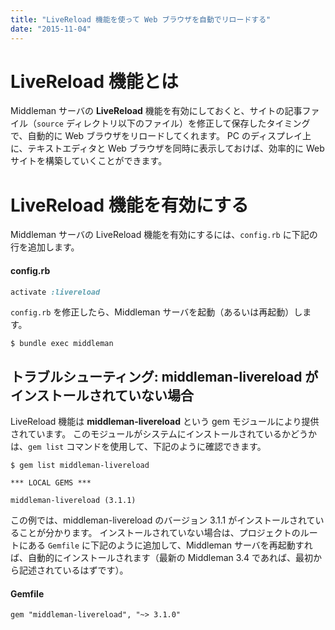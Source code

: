 ```yaml
---
title: "LiveReload 機能を使って Web ブラウザを自動でリロードする"
date: "2015-11-04"
---
```


LiveReload 機能とは
====
Middleman サーバの **LiveReload** 機能を有効にしておくと、サイトの記事ファイル（`source` ディレクトリ以下のファイル）を修正して保存したタイミングで、自動的に Web ブラウザをリロードしてくれます。
PC のディスプレイ上に、テキストエディタと Web ブラウザを同時に表示しておけば、効率的に Web サイトを構築していくことができます。

LiveReload 機能を有効にする
====
Middleman サーバの LiveReload 機能を有効にするには、`config.rb` に下記の行を追加します。

#### config.rb
```ruby
activate :livereload
```

`config.rb` を修正したら、Middleman サーバを起動（あるいは再起動）します。

```
$ bundle exec middleman
```

トラブルシューティング: middleman-livereload がインストールされていない場合
----
LiveReload 機能は **middleman-livereload** という gem モジュールにより提供されています。
このモジュールがシステムにインストールされているかどうかは、`gem list` コマンドを使用して、下記のように確認できます。

```
$ gem list middleman-livereload

*** LOCAL GEMS ***

middleman-livereload (3.1.1)
```

この例では、middleman-livereload のバージョン 3.1.1 がインストールされていることが分かります。
インストールされていない場合は、プロジェクトのルートにある `Gemfile` に下記のように追加して、Middleman サーバを再起動すれば、自動的にインストールされます（最新の Middleman 3.4 であれば、最初から記述されているはずです）。

#### Gemfile
```
gem "middleman-livereload", "~> 3.1.0"
```

